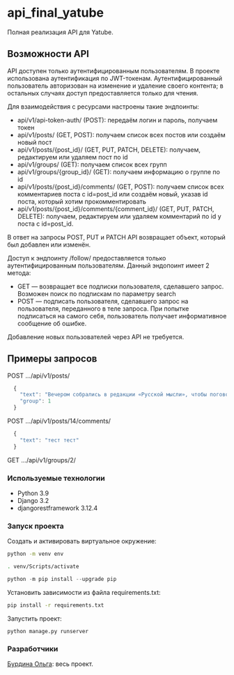 # api_final_yatube

Полная реализация API для Yatube.

## Возможности API

API доступен только аутентифицированным пользователям.
В проекте использована аутентификация по JWT-токенам.
Аутентифицированный пользователь авторизован на изменение и удаление своего контента;
в остальных случаях доступ предоставляется только для чтения.

Для взаимодействия с ресурсами настроены такие эндпоинты:

- api/v1/api-token-auth/ (POST): передаём логин и пароль, получаем токен
- api/v1/posts/ (GET, POST): получаем список всех постов или создаём новый пост
- api/v1/posts/{post_id}/ (GET, PUT, PATCH, DELETE): получаем, редактируем или удаляем пост по id
- api/v1/groups/ (GET): получаем список всех групп
- api/v1/groups/{group_id}/ (GET): получаем информацию о группе по id
- api/v1/posts/{post_id}/comments/ (GET, POST): получаем список всех комментариев поста с id=post_id или создаём новый, указав id поста, который хотим прокомментировать
- api/v1/posts/{post_id}/comments/{comment_id}/ (GET, PUT, PATCH, DELETE): получаем, редактируем или удаляем комментарий по id у поста с id=post_id.

В ответ на запросы POST, PUT и PATCH API возвращает объект, который был добавлен или изменён.

Доступ к эндпоинту /follow/ предоставляется только аутентифицированным пользователям. Данный эндопоинт имеет 2 метода:

- GET — возвращает все подписки пользователя, сделавшего запрос.
Возможен поиск по подпискам по параметру search
- POST — подписать пользователя, сделавшего запрос на пользователя, переданного в теле запроса.
При попытке подписаться на самого себя, пользователь получает информативное сообщение об ошибке.

Добавление новых пользователей через API не требуется.

## Примеры запросов

POST .../api/v1/posts/

```js
  {
    "text": "Вечером собрались в редакции «Русской мысли», чтобы поговорить о народном театре. Проект Шехтеля всем нравится.",
    "group": 1
  }
```

POST .../api/v1/posts/14/comments/

```js
  {
    "text": "тест тест"
  }
```

GET .../api/v1/groups/2/

### Используемые технологии

- Python 3.9
- Django 3.2
- djangorestframework 3.12.4

### Запуск проекта

Cоздать и активировать виртуальное окружение:

```bash
python -m venv env
```

```bash
. venv/Scripts/activate
```

```python
python -m pip install --upgrade pip
```

Установить зависимости из файла requirements.txt:

```bash
pip install -r requirements.txt
```

Запустить проект:

```text
python manage.py runserver
```

### Разработчики

[Бурдина Ольга](https://github.com/OlgaBurdina): весь проект.
